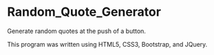 # Random_Quote_Generator
Generate random quotes at the push of a button.

This program was written using HTML5, CSS3, Bootstrap, and JQuery.
